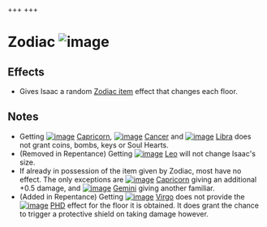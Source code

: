 +++
+++

 # Zodiac ![image](/image/Zodiac.png) 

Effects
---------


* Gives Isaac a random [Zodiac item](/wiki/Signs_of_the_Zodiac "Signs of the Zodiac") effect that changes each floor.


Notes
-------


* Getting [![image](/image/Capricorn.png)](/wiki/Capricorn "Capricorn") [Capricorn](/wiki/Capricorn "Capricorn"), [![image](/image/Cancer.png)](/wiki/Cancer "Cancer") [Cancer](/wiki/Cancer "Cancer") and [![image](/image/Libra.png)](/wiki/Libra "Libra") [Libra](/wiki/Libra "Libra") does not grant coins, bombs, keys or Soul Hearts.
* (Removed in Repentance) Getting [![image](/image/Leo.png)](/wiki/Leo "Leo") [Leo](/wiki/Leo "Leo") will not change Isaac's size.
* If already in possession of the item given by Zodiac, most have no effect. The only exceptions are [![image](/image/Capricorn.png)](/wiki/Capricorn "Capricorn") [Capricorn](/wiki/Capricorn "Capricorn") giving an additional +0.5 damage, and [![image](/image/Gemini_(Item).png)](/wiki/Gemini_(Item) "Gemini") [Gemini](/wiki/Gemini_(Item) "Gemini (Item)") giving another familiar.
* (Added in Repentance) Getting [![image](/image/Virgo.png)](/wiki/Virgo "Virgo") [Virgo](/wiki/Virgo "Virgo") does not provide the [![image](/image/PHD.png)](/wiki/PHD "PHD") [PHD](/wiki/PHD "PHD") effect for the floor it is obtained. It does grant the chance to trigger a protective shield on taking damage however.


